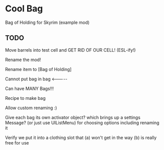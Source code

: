 # Cool Bag

Bag of Holding for Skyrim (example mod)

## TODO

Move barrels into test cell and GET RID OF OUR CELL! (ESL-ify!)

Rename the mod!

Rename item to [Bag of Holding]

Cannot put bag in bag <-----

Can have MANY Bags!!!

Recipe to make bag

Allow custom renaming :)

Give each bag its own activator object? which brings up a settings Message?
(or just use UIListMenu) for choosing options including renaming it

Verify we put it into a clothing slot that (a) won't get in the way
                                           (b) is really free for use